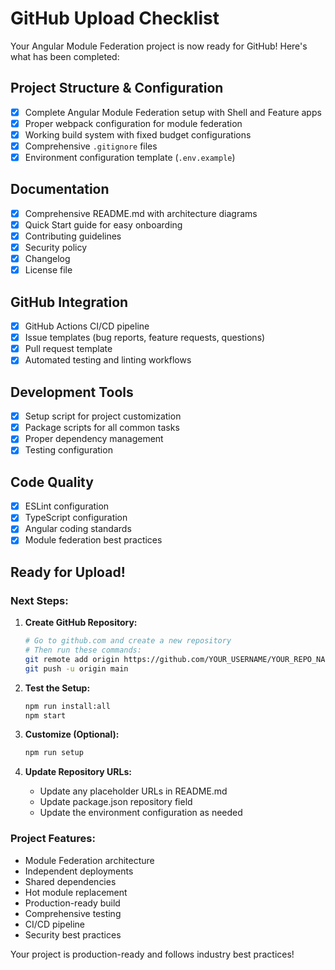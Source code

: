 # GitHub Upload Checklist 

Your Angular Module Federation project is now ready for GitHub! Here's what has been completed:

##  Project Structure & Configuration
- [x] Complete Angular Module Federation setup with Shell and Feature apps
- [x] Proper webpack configuration for module federation
- [x] Working build system with fixed budget configurations
- [x] Comprehensive `.gitignore` files
- [x] Environment configuration template (`.env.example`)

##  Documentation
- [x] Comprehensive README.md with architecture diagrams
- [x] Quick Start guide for easy onboarding
- [x] Contributing guidelines
- [x] Security policy
- [x] Changelog
- [x] License file

##  GitHub Integration
- [x] GitHub Actions CI/CD pipeline
- [x] Issue templates (bug reports, feature requests, questions)
- [x] Pull request template
- [x] Automated testing and linting workflows

##  Development Tools
- [x] Setup script for project customization
- [x] Package scripts for all common tasks
- [x] Proper dependency management
- [x] Testing configuration

##  Code Quality
- [x] ESLint configuration
- [x] TypeScript configuration
- [x] Angular coding standards
- [x] Module federation best practices

##  Ready for Upload!

### Next Steps:

1. **Create GitHub Repository:**
   ```bash
   # Go to github.com and create a new repository
   # Then run these commands:
   git remote add origin https://github.com/YOUR_USERNAME/YOUR_REPO_NAME.git
   git push -u origin main
   ```

2. **Test the Setup:**
   ```bash
   npm run install:all
   npm start
   ```

3. **Customize (Optional):**
   ```bash
   npm run setup
   ```

4. **Update Repository URLs:**
   - Update any placeholder URLs in README.md
   - Update package.json repository field
   - Update the environment configuration as needed

### Project Features:
-  Module Federation architecture
-  Independent deployments
-  Shared dependencies
-  Hot module replacement
-  Production-ready build
-  Comprehensive testing
-  CI/CD pipeline
-  Security best practices

Your project is production-ready and follows industry best practices! 
